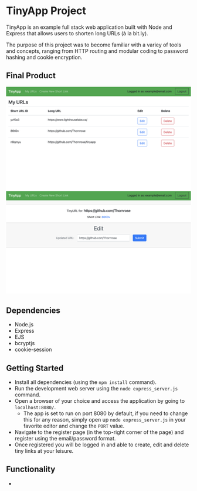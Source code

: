 # TinyApp Project

TinyApp is an example full stack web application built with Node and Express that allows users to shorten long URLs (à la bit.ly).

The purpose of this project was to become familiar with a variey of tools and concepts, ranging from HTTP routing and modular coding to password hashing and cookie encryption. 

## Final Product

!["Main URLs page when logged in"](https://github.com/Thornrose/tinyapp/blob/main/docs/urls-page.png?raw=true)
!["URL Details page"](https://github.com/Thornrose/tinyapp/blob/main/docs/url-details-page.png?raw=true)

## Dependencies

- Node.js
- Express
- EJS
- bcryptjs
- cookie-session

## Getting Started

- Install all dependencies (using the `npm install` command).
- Run the development web server using the `node express_server.js` command.
- Open a browser of your choice and access the application by going to `localhost:8080/`.
  - The app is set to run on port 8080 by default, if you need to change this for any reason, simply open up `node express_server.js` in your favorite editor and change the `PORT` value.
- Navigate to the register page (in the top-right corner of the page) and register using the email/password format.
- Once registered you will be logged in and able to create, edit and delete tiny links at your leisure.


## Functionality

- 